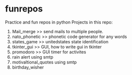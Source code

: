 # funrepos
Practice and fun repos in python Projects in this repo:

1. Mail_merge >> send mails to multiple people.
2. nato_phonetic >> phonetic code generator for any words
3. states_game >> unitedstates state identification
4. tkinter_gui >> GUI, how to write gui in tkinter
5. promodoro >> GUI timer for activites
6. rain alert using smtp
7. motivaltional_quotes using smtp
8. birthday_wisher